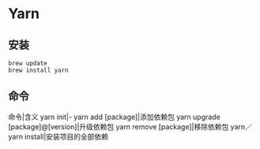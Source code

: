 # Yarn

## 安装
```
brew update
brew install yarn
```

## 命令
命令|含义
yarn init|-
yarn add [package]|添加依赖包
yarn upgrade [package]@[version]|升级依赖包
yarn remove [package]|移除依赖包
yarn／yarn install|安装项目的全部依赖
